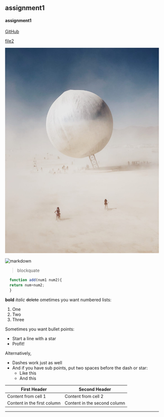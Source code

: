 ## assignment1

#### assignment1

[GitHub](http://github.com)

[file2](./file2.md)

![picture](./images/03-POTY-3rd-Peng-Hao-1100x1467.jpg)

![markdown](https://markdown-here.com/img/icon256.png)

>blockquate

```javascript
  function add(num1 num2){
  return num+num2;
  }
```
**bold** 
*italic*
~~delete~~
ometimes you want numbered lists:

1. One
2. Two
3. Three

Sometimes you want bullet points:

* Start a line with a star
* Profit!

Alternatively,

- Dashes work just as well
- And if you have sub points, put two spaces before the dash or star:
  - Like this
  - And this


First Header | Second Header
------------ | -------------
Content from cell 1 | Content from cell 2
Content in the first column | Content in the second column

***
